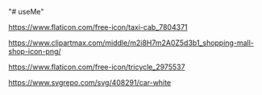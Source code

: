 "# useMe"

https://www.flaticon.com/free-icon/taxi-cab_7804371

https://www.clipartmax.com/middle/m2i8H7m2A0Z5d3b1_shopping-mall-shop-icon-png/

https://www.flaticon.com/free-icon/tricycle_2975537

https://www.svgrepo.com/svg/408291/car-white
